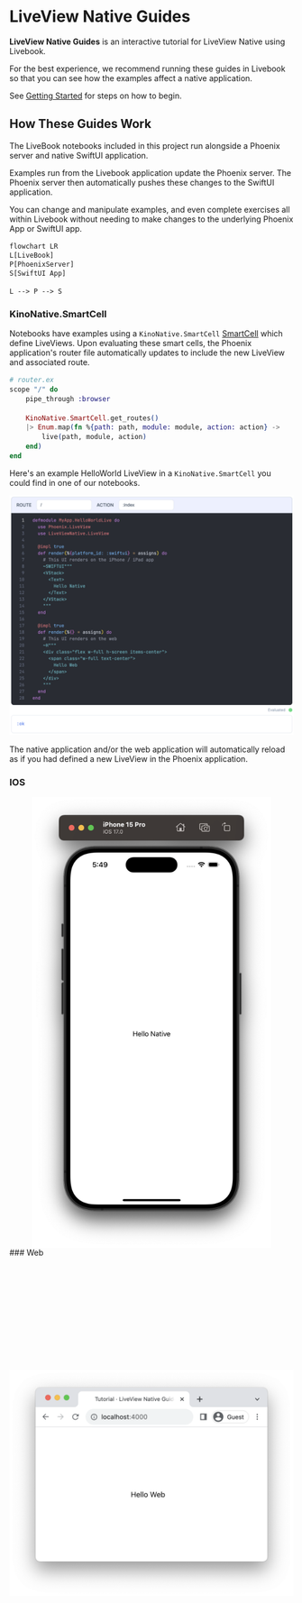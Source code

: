 # LiveView Native Guides

**LiveView Native Guides** is an interactive tutorial for LiveView Native using Livebook.

For the best experience, we recommend running these guides in Livebook so that you can see how the examples affect a native application.

See [Getting Started](getting_started.livemd) for steps on how to begin.

## How These Guides Work

The LiveBook notebooks included in this project run alongside a Phoenix server and native SwiftUI application.

Examples run from the Livebook application update the Phoenix server. The Phoenix server then automatically pushes these changes to the SwiftUI application.

You can change and manipulate examples, and even complete exercises all within Livebook without needing to make changes to the underlying Phoenix App or SwiftUI app.

```mermaid
flowchart LR
L[LiveBook]
P[PhoenixServer]
S[SwiftUI App]

L --> P --> S
```

### KinoNative.SmartCell

Notebooks have examples using a `KinoNative.SmartCell` [SmartCell](https://hexdocs.pm/kino/Kino.SmartCell.html) which define LiveViews. Upon evaluating these smart cells, the Phoenix application's router file automatically updates to include the new LiveView and associated route.

```elixir
# router.ex
scope "/" do
    pipe_through :browser

    KinoNative.SmartCell.get_routes()
    |> Enum.map(fn %{path: path, module: module, action: action} ->
        live(path, module, action)
    end)
end
```

Here's an example HelloWorld LiveView in a `KinoNative.SmartCell` you could find in one of our notebooks.

![Hello World LiveView Example](assets/images/hello_world_live.png)

The native application and/or the web application will automatically reload as if you had defined a new LiveView in the Phoenix application.

<!-- tabs-open -->

### IOS

<div height="800" width="100%" style="display: flex; height: 800px; justify-content: center; align-items: center;">
    <img height="100%" width="100%" style="object-fit: contain" src="assets/images/hello_world_ios_app.png"/>
</div>
### Web

<div height="800" width="100%" style="display: flex; height: 800px; justify-content: center; align-items: center;">
    <img height="100%" width="100%" style="object-fit: contain" src="assets/images/hello_world_web_app.png" />
</div>


<!-- tabs-close -->